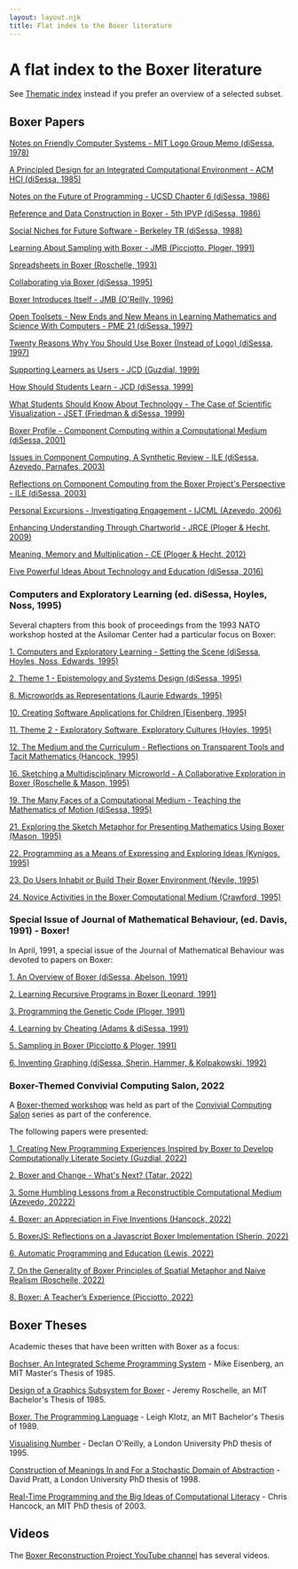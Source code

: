 ```yaml
---
layout: layout.njk
title: Flat index to the Boxer literature
---
```


# A flat index to the Boxer literature

See [Thematic index](<../Thematic index>) instead if you prefer  an overview of a selected subset.

## Boxer Papers

[Notes on Friendly Computer Systems - MIT Logo Group Memo (diSessa, 1978)](<../papers/Notes on Friendly Computer Systems - MIT Logo Group Memo (diSessa, 1978).pdf>)

[A Principled Design for an Integrated Computational Environment - ACM HCI (diSessa, 1985)](<../papers/A Principled Design for an Integrated Computational Environment - ACM HCI (diSessa, 1985).pdf>)

[Notes on the Future of Programming - UCSD Chapter 6 (diSessa, 1986)](<../papers/Notes on the Future of Programming - UCSD Chapter 6 (diSessa, 1986).pdf>)

[Reference and Data Construction in Boxer - 5th IPVP (diSessa, 1986)](<../papers/Reference and Data Construction in Boxer - 5th IPVP (diSessa, 1986).pdf>)

[Social Niches for Future Software - Berkeley TR (diSessa, 1988)](<../papers/Social Niches for Future Software - Berkeley TR (diSessa, 1988).pdf>)

[Learning About Sampling with Boxer - JMB (Picciotto, Ploger, 1991)](<../papers/Learning About Sampling with Boxer - JMB (Picciotto, Ploger, 1991).pdf>)

[Spreadsheets in Boxer (Roschelle, 1993)](<../papers/Spreadsheets in Boxer (Roschelle, 1993).pdf>)

[Collaborating via Boxer (diSessa, 1995)](<../papers/Collaborating via Boxer (diSessa, 1995).pdf>)

[Boxer Introduces Itself - JMB (O'Reilly, 1996)](<../papers/Boxer Introduces Itself - JMB (O'Reilly, 1996).pdf>)

[Open Toolsets - New Ends and New Means in Learning Mathematics and Science With Computers - PME 21 (diSessa, 1997)](<../papers/Open Toolsets - New Ends and New Means in Learning Mathematics and Science With Computers - PME 21 (diSessa, 1997).pdf>)

[Twenty Reasons Why You Should Use Boxer (Instead of Logo) (diSessa, 1997)](<../papers/Twenty Reasons Why You Should Use Boxer (Instead of Logo) (diSessa, 1997).pdf>)

[Supporting Learners as Users - JCD (Guzdial, 1999)](<../papers/Supporting Learners as Users - JCD (Guzdial, 1999).pdf>)

[How Should Students Learn - JCD (diSessa, 1999)](<../papers/How Should Students Learn - JCD (diSessa, 1999).pdf>)

[What Students Should Know About Technology - The Case of Scientific Visualization - JSET (Friedman & diSessa, 1999)](<../papers/What Students Should Know About Technology - Scientific Visualization - JSET (Friedman & diSessa, 1999).pdf>)

[Boxer Profile - Component Computing within a Computational Medium (diSessa, 2001)](<../papers/Boxer Profile - Component Computing within a Computational Medium (diSessa, 2001).pdf>)

[Issues in Component Computing, A Synthetic Review - ILE (diSessa, Azevedo, Parnafes, 2003)](<../papers/Issues in Component Computing, A Synthetic Review - ILE (diSessa, Azevedo, Parnafes, 2003).pdf>)

[Reflections on Component Computing from the Boxer Project's Perspective - ILE (diSessa, 2003)](<../papers/Reflections on Component Computing from the Boxer Project's Perspective - ILE (diSessa, 2003).pdf>)

[Personal Excursions - Investigating Engagement - IJCML (Azevedo, 2006)](<../papers/Personal Excursions - Investigating Engagement - IJCML (Azevedo, 2006).pdf>)

[Enhancing Understanding Through Chartworld - JRCE (Ploger & Hecht, 2009)](<../papers/Enhancing Understanding Through Chartworld - JRCE (Ploger & Hecht, 2009).pdf>)

[Meaning, Memory and Multiplication - CE (Ploger & Hecht, 2012)](<../papers/Meaning, Memory and Multiplication - CE (Ploger & Hecht, 2012).pdf>)

[Five Powerful Ideas About Technology and Education (diSessa, 2016)](<../papers/Five Powerful Ideas About Technology and Education (diSessa, 2016).pdf>)

### Computers and Exploratory Learning (ed. diSessa, Hoyles, Noss, 1995)

Several chapters from this book of proceedings from the 1993 NATO workshop hosted at the Asilomar Center had a particular
focus on Boxer:

[1. Computers and Exploratory Learning - Setting the Scene (diSessa, Hoyles, Noss, Edwards, 1995)](<../papers/CaEL/1. Computers and Exploratory Learning - Setting the Scene (diSessa, Hoyles, Noss, Edwards, 1995).pdf>)

[2. Theme 1 - Epistemology and Systems Design (diSessa, 1995)](<../papers/CaEL/2. Theme 1 - Epistemology and Systems Design (diSessa, 1995).pdf>)

[8. Microworlds as Representations (Laurie Edwards, 1995)](<../papers/CaEL/8. Microworlds as Representations (Laurie Edwards, 1995).pdf>)

[10. Creating Software Applications for Children (Eisenberg, 1995)](<../papers/CaEL/10. Creating Software Applications for Children (Eisenberg, 1995).pdf>)

[11. Theme 2 - Exploratory Software, Exploratory Cultures (Hoyles, 1995)](<../papers/CaEL/11. Theme 2 - Exploratory Software, Exploratory Cultures (Hoyles, 1995).pdf>)

[12. The Medium and the Curriculum - Reflections on Transparent Tools and Tacit Mathematics (Hancock, 1995)](<../papers/CaEL/12. The Medium and the Curriculum - Reflections on Transparent Tools and Tacit Mathematics (Hancock, 1995).pdf>)

[16. Sketching a Multidisciplinary Microworld - A Collaborative Exploration in Boxer (Roschelle & Mason, 1995)](<../papers/CaEL/16. Sketching a Multidisciplinary Microworld - A Collaborative Exploration in Boxer (Roschelle & Mason, 1995).pdf>)

[19. The Many Faces of a Computational Medium - Teaching the Mathematics of Motion (diSessa, 1995)](<../papers/CaEL/19. The Many Faces of a Computational Medium - Teaching the Mathematics of Motion (diSessa, 1995).pdf>)

[21. Exploring the Sketch Metaphor for Presenting Mathematics Using Boxer (Mason, 1995)](<../papers/CaEL/21. Exploring the Sketch Metaphor for Presenting Mathematics Using Boxer (Mason, 1995).pdf>)

[22. Programming as a Means of Expressing and Exploring Ideas (Kynigos, 1995)](<../papers/CaEL/22. Programming as a Means of Expressing and Exploring Ideas (Kynigos, 1995).pdf>)

[23. Do Users Inhabit or Build Their Boxer Environment (Nevile, 1995)](<../papers/CaEL/23. Do Users Inhabit or Build Their Boxer Environment (Nevile, 1995).pdf>)

[24. Novice Activities in the Boxer Computational Medium (Crawford, 1995)](<../papers/CaEL/24. Novice Activities in the Boxer Computational Medium (Crawford, 1995).pdf>)

### Special Issue of Journal of Mathematical Behaviour, (ed. Davis, 1991) - Boxer!

In April, 1991, a special issue of the Journal of Mathematical Behaviour was devoted to papers on Boxer:

[1. An Overview of Boxer (diSessa, Abelson, 1991)](<../papers/JMB/1. An Overview of Boxer (diSessa, Abelson, 1991).pdf>)

[2. Learning Recursive Programs in Boxer (Leonard, 1991)](<../papers/JMB/2. Learning Recursive Programs in Boxer (Leonard, 1991).pdf>)

[3. Programming the Genetic Code (Ploger, 1991)](<../papers/JMB/3. Programming the Genetic Code (Ploger, 1991).pdf>)

[4. Learning by Cheating (Adams & diSessa, 1991)](<../papers/JMB/4. Learning by Cheating (Adams & diSessa, 1991).pdf>)

[5. Sampling in Boxer (Picciotto & Ploger, 1991)](<../papers/JMB/5. Sampling in Boxer (Picciotto & Ploger, 1991).pdf>)

[6. Inventing Graphing (diSessa, Sherin, Hammer, & Kolpakowski, 1992)](<../papers/JMB/6. Inventing Graphing (diSessa, Sherin, Hammer, & Kolpakowski, 1992).pdf>)

### Boxer-Themed Convivial Computing Salon, 2022

A [Boxer-themed workshop](https://2022.programming-conference.org/home/salon-2022) was held as part of the 
[Convivial Computing Salon](https://2022.programming-conference.org/series/salon) series as part of the
[<Programming>](https://2022.programming-conference.org/series/programming) conference.

The following papers were presented:

[1. Creating New Programming Experiences Inspired by Boxer to Develop Computationally Literate Society (Guzdial, 2022)](<../papers/Boxer Salon 2022/Boxer_2022_paper_2811-Guzdial.pdf>)

[2. Boxer and Change - What's Next? (Tatar, 2022)](<../papers/Boxer Salon 2022/Boxer_2022_paper_4688-Tatar.pdf>)

[3. Some Humbling Lessons from a Reconstructible Computational Medium (Azevedo, 20222)](<../papers/Boxer Salon 2022/Boxer_2022_paper_5056-Azevedo.pdf>)

[4. Boxer: an Appreciation in Five Inventions (Hancock, 2022)](<../papers/Boxer Salon 2022/Boxer_2022_paper_6943-Hancock.pdf>)

[5. BoxerJS: Reflections on a Javascript Boxer Implementation (Sherin, 2022)](<../papers/Boxer Salon 2022/Boxer_2022_paper_6984-Sherin.pdf>)

[6. Automatic Programming and Education (Lewis, 2022)](<../papers/Boxer Salon 2022/Boxer_2022_paper_7341-Lewis.pdf>)

[7. On the Generality of Boxer Principles of Spatial Metaphor and Naive Realism (Roschelle, 2022)](<../papers/Boxer Salon 2022/Boxer_2022_paper_7357-Roschelle.pdf>)

[8. Boxer: A Teacher’s Experience (Picciotto, 2022)](<../papers/Boxer Salon 2022/Boxer_2022_paper_9261-Picciotto.pdf>)

## Boxer Theses

Academic theses that have been written with Boxer as a focus:

[Bochser, An Integrated Scheme Programming System](<../theses/Bochser, An Integrated Scheme Programming System (Eisenberg, MIT MSc, 1985).pdf>) -
Mike Eisenberg, an MIT Master's Thesis of 1985. 

[Design of a Graphics Subsystem for Boxer](<../theses/Design of a Graphics Subsystem for Boxer (Roschelle, MIT BSc, 1985).pdf>) -
Jeremy Roschelle, an MIT Bachelor's Thesis of 1985.

[Boxer, The Programming Language](<../theses/Boxer, The Programming Language (Klotz, MIT BSc, 1989).pdf>) - Leigh Klotz, an MIT Bachelor's
Thesis of 1989.

[Visualising Number](<../theses/Visualising Number (Declan O'Reilly, London PhD, 1995).pdf>) - Declan O'Reilly, a London
University PhD thesis of 1995.

[Construction of Meanings In and For a Stochastic Domain of Abstraction](<../theses/Construction of Meanings In and For a Stochastic Domain of Abstraction (Pratt, London PhD, 1998).pdf>) - David
Pratt, a London University PhD thesis of 1998.

[Real-Time Programming and the Big Ideas of Computational Literacy](<../theses/Real-Time Programming and the Big Ideas of Computational Literacy (Hancock, MIT PhD, 2003).pdf>) -
Chris Hancock, an MIT PhD thesis of 2003.

## Videos

The [Boxer Reconstruction Project YouTube channel](https://www.youtube.com/channel/UCM6mpnjb75v3FFrxH4vKlWQ) has several videos.
